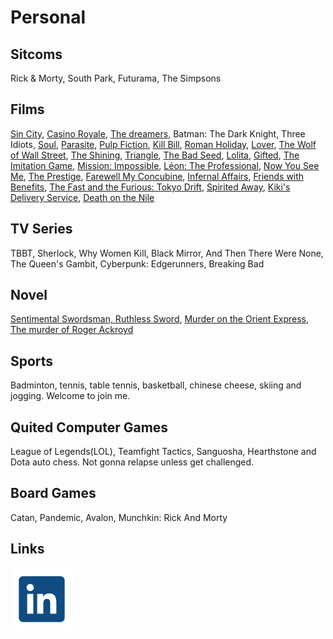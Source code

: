 # Personal


## Sitcoms

Rick & Morty, South Park, Futurama, The Simpsons

## Films
[Sin City](https://en.wikipedia.org/wiki/Sin_City_(film)), [Casino Royale](https://en.wikipedia.org/wiki/Casino_Royale_(2006_film)), [The dreamers](https://en.wikipedia.org/wiki/The_Dreamers_(2003_film)), Batman: The Dark Knight, Three Idiots, [Soul](https://en.wikipedia.org/wiki/Soul_(2020_film)), [Parasite](https://en.wikipedia.org/wiki/Parasite_(2019_film)), [Pulp Fiction](https://en.wikipedia.org/wiki/Pulp_Fiction), [Kill Bill](https://en.wikipedia.org/wiki/Kill_Bill:_Volume_1), [Roman Holiday](https://en.wikipedia.org/wiki/Roman_Holiday), [Lover](https://www.imdb.com/title/tt0492533/), [The Wolf of Wall Street](https://en.wikipedia.org/wiki/The_Wolf_of_Wall_Street_(2013_film)), [The Shining](https://en.wikipedia.org/wiki/The_Shining_(film)), [Triangle](https://en.wikipedia.org/wiki/Triangle_(2009_British_film)), [The Bad Seed](https://en.wikipedia.org/wiki/The_Bad_Seed_(2018_film)), [Lolita](https://en.wikipedia.org/wiki/Lolita_(1997_film)), [Gifted](https://en.wikipedia.org/wiki/Gifted_(2017_film)), [The Imitation Game](https://en.wikipedia.org/wiki/The_Imitation_Game), [Mission: Impossible](https://en.wikipedia.org/wiki/Mission:_Impossible_(film)), [Léon: The Professional](https://en.wikipedia.org/wiki/L%C3%A9on:_The_Professional), [Now You See Me](https://en.wikipedia.org/wiki/Now_You_See_Me_(film)), [The Prestige](https://en.wikipedia.org/wiki/The_Prestige_(film)), [Farewell My Concubine](https://en.wikipedia.org/wiki/Farewell_My_Concubine_(film)), [Infernal Affairs](https://en.wikipedia.org/wiki/Infernal_Affairs), [Friends with Benefits](https://en.wikipedia.org/wiki/Friends_with_Benefits_(film)), [The Fast and the Furious: Tokyo Drift](https://en.wikipedia.org/wiki/The_Fast_and_the_Furious:_Tokyo_Drift), [Spirited Away](https://en.wikipedia.org/wiki/Spirited_Away), [Kiki's Delivery Service](https://en.wikipedia.org/wiki/Kiki%27s_Delivery_Service), [Death on the Nile](https://en.wikipedia.org/wiki/Death_on_the_Nile_(1978_film))

## TV Series
TBBT, Sherlock, Why Women Kill, Black Mirror, And Then There Were None, The Queen's Gambit, Cyberpunk: Edgerunners, Breaking Bad

## Novel
[Sentimental Swordsman, Ruthless Sword](https://www.novelupdates.com/series/sentimental-swordsman-ruthless-sword/), [Murder on the Orient Express](https://en.wikipedia.org/wiki/Murder_on_the_Orient_Express), [The murder of Roger Ackroyd](https://en.wikipedia.org/wiki/The_Murder_of_Roger_Ackroyd)

## Sports

Badminton, tennis, table tennis, basketball, chinese cheese, skiing and jogging. Welcome to join me.

## Quited Computer Games

League of Legends(LOL), Teamfight Tactics, Sanguosha, Hearthstone and Dota auto chess. Not gonna relapse unless get challenged.

## Board Games
Catan, Pandemic, Avalon, Munchkin: Rick And Morty

## Links
[![LinkedIn](./icon/linkedin.svg ":size=30")](https://www.linkedin.com/in/haocheng-xiao-68a044162/)
